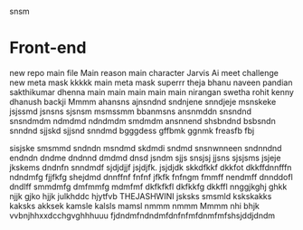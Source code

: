 snsm
# Front-end
new repo
main file
Main reason
main character
Jarvis Ai
meet
challenge
new meta mask
kkkkk
main
meta mask
superrr
theja 
bhanu
naveen
pandian
sakthikumar
dhenna
main 
main
main
main
main
nirangan
swetha 
rohit
kenny
dhanush
backji
Mmmm
ahansns
ajnsndnd
sndnjene
snndjeje
msnskeke
jsjssmd
jsnsns
sjsnsm
msmssmm
bbanmsns
ansnmddn
snsndnd
snsndmdm
ndmdmd
ndndmdm
smdmdm
ansnnend
shsbndnd
bsbsndn
snndnd
sjjskd
sjjsnd
snndmd
bgggdess
gffbmk
ggnmk
freasfb
fbj

sisjske
smsmmd
sndndn
msndmd
skdmdi
sndmd
snsnwnneen
sndnndnd
endndn
dndme
dndnnd
dmdmd
dnsd
jsndm
sjjs
snsjsj
jjsns
sjsjsms
jsjeje
jkskems
dndnfn
snndmdf
sjdjdjjf
jsjdjfk. jsjdjdk
skkdfkkf
dkkfot
dkkffdnnfffn
ndndmfg
fjjfkfg
shejdmd
dnnffnf
fnfnf
jfkfk
fnfngm
fmmff
nendmff
dnnddofl
dndlff
smmdmfg
dmfmmfg
mdmfmf
dkfkfkfl
dkfkkfg
dkkffl
nnggjkghj
ghkk
njjk
gjko
hjjk
julkhddc
hjytfvb
THEJASHWINI
jsksks
smsmld
kskskakks
kaksks
akksek
kamsle
kalsls
mamsl
nmmm
nmmm
Mmmm
nhi
bhjk
vvbnjhhxxdcchgvghhhuuu
fjdndmfndndmfdnfnfmfdnmfmfshsjddjdndm
